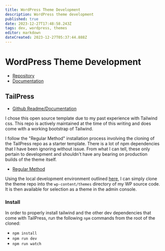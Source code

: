 ```yaml
---
title: WordPress Theme Development
description: WordPress theme development
published: true
date: 2023-12-27T17:48:58.243Z
tags: dev, wordpress, themes
editor: markdown
dateCreated: 2023-12-27T05:37:44.888Z
---
```


# WordPress Theme Development

- [Repository]()
- [Documentation]()

## TailPress

- [Github Readme/Documentation](https://github.com/jeffreyvr/tailpress/#readme)

I chose this open source template due to my past experience with Tailwind css. This repo is actively maintained at the time of this writing and does come with a working bootstrap of Tailwind. 

I follow the "Regular Method" installation process involving the cloning of the TailPress repo as a starter template. There is a lot of npm dependencies that I have been ignoring without issue. From what I can tell, these only pertain to development and shouldn't have any bearing on production builds of the theme itself. 

- [Regular Method](https://github.com/jeffreyvr/tailpress/?tab=readme-ov-file#regular-method)

Using the local development environment outlined [here](https://github.com/andygodish/wikijs-storage/blob/main/wordpress/local-development.md), I can simply clone the theme repo into the `wp-content/themes` directory of my WP source code. It is then available for selection as a theme in the admin console.

### Install

In order to properly install tailwind and the other dev dependencies that come with TailPress, run the following `npm` commands from the root of the cloned:
- `npm install` 
- `npm run dev`
- `npm run watch`